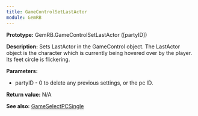 ```yaml
---
title: GameControlSetLastActor
module: GemRB
---
```


**Prototype:** GemRB.GameControlSetLastActor ([partyID])

**Description:** Sets LastActor in the GameControl object. The LastActor 
object is the character which is currently being hovered over by the 
player. Its feet circle is flickering.

**Parameters:**
  * partyID - 0 to delete any previous settings, or the pc ID.

**Return value:** N/A

**See also:** [GameSelectPCSingle](GameSelectPCSingle.md)

